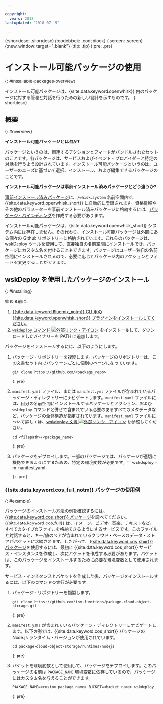 ```yaml
---

copyright:
  years: 2018
lastupdated: "2018-07-19"

---
```


{:shortdesc: .shortdesc}
{:codeblock: .codeblock}
{:screen: .screen}
{:new_window: target="_blank"}
{:tip: .tip}
{:pre: .pre}

# インストール可能パッケージの使用
{: #installable-packages-overview}

インストール可能パッケージは、{{site.data.keyword.openwhisk}} 内のパッケージに対する管理と対話を行うための新しい設計を示すものです。
{: shortdesc}

## 概要
{: #overview}

**インストール可能パッケージとは何か?**

パッケージというのは、関連するアクションとフィードがバンドルされたセットのことです。各パッケージは、サービスおよびイベント・プロバイダーと特定の対話を行うよう設計されています。インストール可能パッケージというのは、ユーザーのニーズに基づいて選択、インストール、および編集できるパッケージのことです。

**インストール可能パッケージは事前インストール済みパッケージとどう違うか?**

[事前インストール済みパッケージ](openwhisk_packages.html#browse-packages)は、`/whisk.system` 名前空間内で、{{site.data.keyword.openwhisk_short}} に自動的に登録されます。資格情報やその他のパラメーターを事前インストール済みパッケージに格納するには、[パッケージ・バインディング](openwhisk_packages.html#openwhisk_package_bind)を作成する必要があります。

インストール可能パッケージは、{{site.data.keyword.openwhisk_short}} システム内には存在しません。その代わり、インストール可能パッケージは外部にある個々の Github リポジトリーに格納されています。これらのパッケージは、[wskDeploy](https://github.com/apache/incubator-openwhisk-wskdeploy#whisk-deploy-wskdeploy) ツールを使用して、直接独自の名前空間にインストールでき、パッケージにカスタム名を付けることもできます。パッケージはユーザー独自の名前空間にインストールされるので、必要に応じてパッケージ内のアクションとフィードを変更することができます。

## wskDeploy を使用したパッケージのインストール
{: #installing}

始める前に:
  1. [{{site.data.keyword.Bluemix_notm}} CLI 用の {{site.data.keyword.openwhisk_short}} プラグインをインストールしてください](bluemix_cli.html#cloudfunctions_cli)。
  2. [`wskdeploy` コマンド ![外部リンク・アイコン](../icons/launch-glyph.svg "外部リンク・アイコン")](https://github.com/apache/incubator-openwhisk-wskdeploy/releases) をインストールして、ダウンロードしたバイナリーを PATH に追加します。

パッケージをインストールするには、以下のようにします。

1. パッケージ・リポジトリーを複製します。パッケージのリポジトリーは、この文書セット内でパッケージごとに個別のページになっています。
    ```
    git clone https://github.com/<package_repo>
    ```
    {: pre}

2. `manifest.yaml` ファイル、または `manifest.yml` ファイルが含まれているパッケージ・ディレクトリーにナビゲートします。`manifest.yaml` ファイルには、自分の名前空間にインストールするパッケージとアクション、および `wskdeploy` コマンドと併せて含まれている必要のあるすべてのメタデータなど、パッケージの全体構造が指定されています。`manifest.yaml` ファイルについて詳しくは、[wskdeploy 文書 ![外部リンク・アイコン](../icons/launch-glyph.svg "外部リンク・アイコン")](https://github.com/apache/incubator-openwhisk-wskdeploy/blob/master/docs/programming_guide.md#wskdeploy-utility-by-example) を参照してください。
    ```
    cd <filepath>/<package_name>
    ```
    {: pre}

3. パッケージをデプロイします。一部のパッケージでは、パッケージが適切に機能できるようにするための、特定の環境変数が必要です。```
    wskdeploy -m manifest.yaml
    ```
    {: pre}

### {{site.data.keyword.cos_full_notm}}  パッケージの使用例
{: #example}

パッケージのインストール方法の例を確認するには、[{{site.data.keyword.cos_short}} パッケージ](cloud_object_storage_actions.html)を調べてください。{{site.data.keyword.cos_full}} は、イメージ、ビデオ、音楽、テキストなど、すべてのタイプのファイルを格納できるようにするサービスです。このファイルと対話すると、キー/値のペアが含まれているクラウド・ベースのデータ・ストアがバケットに格納されます。したがって、[{{site.data.keyword.cos_short}} パッケージ](cloud_object_storage_actions.html)を使用するには、最初に {{site.data.keyword.cos_short}} サービス・インスタンスを作成し、次にバケットを作成する必要があります。バケットは、このパッケージをインストールするために必要な環境変数として使用されます。

サービス・インスタンスとバケットを作成した後、パッケージをインストールするには、以下のコマンドの実行が必要です。

1. パッケージ・リポジトリーを複製します。
    ```
    git clone https://github.com/ibm-functions/package-cloud-object-storage.git
    ```
    {: pre}

2. `manifest.yaml` が含まれているパッケージ・ディレクトリーにナビゲートします。以下の例では、{{site.data.keyword.cos_short}} パッケージの Node.js ランタイム・バージョンが使用されています。
    ```
    cd package-cloud-object-storage/runtimes/nodejs
    ```
    {: pre}

3. バケットを環境変数として使用して、パッケージをデプロイします。このパッケージの名前は `PACKAGE_NAME` 環境変数に依存しているので、パッケージにはカスタム名を与えることができます。
    ```
    PACKAGE_NAME=<custom_package_name> BUCKET=<bucket_name> wskdeploy
    ```
    {: pre}
